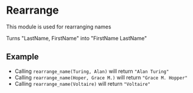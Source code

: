 Rearrange
=========
This module is used for rearranging names

Turns "LastName, FirstName" into "FirstName LastName"

## Example

 * Calling `rearrange_name(Turing, Alan)` will return `"Alan Turing"`
 * Calling `rearrange_name(Hoper, Grace M.)` will return `"Grace M. Hopper"`
 * Calling `rearrange_name(Voltaire)` will return `"Voltaire"`
